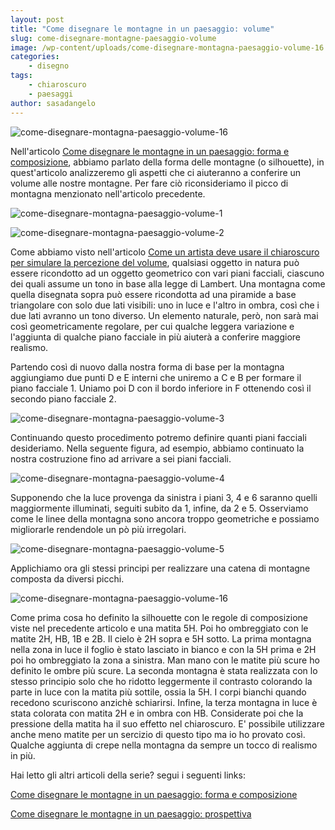 ```yaml
---
layout: post
title: "Come disegnare le montagne in un paesaggio: volume"
slug: come-disegnare-montagne-paesaggio-volume
image: /wp-content/uploads/come-disegnare-montagna-paesaggio-volume-16.jpg
categories:
    - disegno
tags:
    - chiaroscuro
    - paesaggi
author: sasadangelo
---
```


![come-disegnare-montagna-paesaggio-volume-16](https://www.disegnoepittura.it/wp-content/uploads/come-disegnare-montagna-paesaggio-volume-16.jpg "come-disegnare-montagna-paesaggio-volume-16")

Nell'articolo [Come disegnare le montagne in un paesaggio: forma e composizione](https://www.disegnoepittura.it/come-disegnare-montagne-paesaggio-forma-composizione/), abbiamo parlato della forma delle montagne (o silhouette), in quest'articolo analizzeremo gli aspetti che ci aiuteranno a conferire un volume alle nostre montagne. Per fare ciò riconsideriamo il picco di montagna menzionato nell'articolo precedente.

![come-disegnare-montagna-paesaggio-volume-1](https://www.disegnoepittura.it/wp-content/uploads/come-disegnare-montagna-paesaggio-volume-1.jpg "come-disegnare-montagna-paesaggio-volume-1")

![come-disegnare-montagna-paesaggio-volume-2](https://www.disegnoepittura.it/wp-content/uploads/come-disegnare-montagna-paesaggio-volume-2.jpg "come-disegnare-montagna-paesaggio-volume-2")

Come abbiamo visto nell'articolo [Come un artista deve usare il chiaroscuro per simulare la percezione del volume](https://www.disegnoepittura.it/percezione-volume/), qualsiasi oggetto in natura può essere ricondotto ad un oggetto geometrico con vari piani facciali, ciascuno dei quali assume un tono in base alla legge di Lambert. Una montagna come quella disegnata sopra può essere ricondotta ad una piramide a base triangolare con solo due lati visibili: uno in luce e l'altro in ombra, così che i due lati avranno un tono diverso. Un elemento naturale, però, non sarà mai così geometricamente regolare, per cui qualche leggera variazione e l'aggiunta di qualche piano facciale in più aiuterà a conferire maggiore realismo.

Partendo così di nuovo dalla nostra forma di base per la montagna aggiungiamo due punti D e E interni che uniremo a C e B per formare il piano facciale 1. Uniamo poi D con il bordo inferiore in F ottenendo così il secondo piano facciale 2.

![come-disegnare-montagna-paesaggio-volume-3](https://www.disegnoepittura.it/wp-content/uploads/come-disegnare-montagna-paesaggio-volume-3.jpg "come-disegnare-montagna-paesaggio-volume-3")

Continuando questo procedimento potremo definire quanti piani facciali desideriamo. Nella seguente figura, ad esempio, abbiamo continuato la nostra costruzione fino ad arrivare a sei piani facciali.

![come-disegnare-montagna-paesaggio-volume-4](https://www.disegnoepittura.it/wp-content/uploads/come-disegnare-montagna-paesaggio-volume-4.jpg "come-disegnare-montagna-paesaggio-volume-4")

Supponendo che la luce provenga da sinistra i piani 3, 4 e 6 saranno quelli maggiormente illuminati, seguiti subito da 1, infine, da 2 e 5. Osserviamo come le linee della montagna sono ancora troppo geometriche e possiamo migliorarle rendendole un pò più irregolari.

![come-disegnare-montagna-paesaggio-volume-5](https://www.disegnoepittura.it/wp-content/uploads/come-disegnare-montagna-paesaggio-volume-5.jpg "come-disegnare-montagna-paesaggio-volume-5")

Applichiamo ora gli stessi principi per realizzare una catena di montagne composta da diversi picchi.

![come-disegnare-montagna-paesaggio-volume-16](https://www.disegnoepittura.it/wp-content/uploads/come-disegnare-montagna-paesaggio-volume-16.jpg "come-disegnare-montagna-paesaggio-volume-16")

Come prima cosa ho definito la silhouette con le regole di composizione viste nel precedente articolo e una matita 5H. Poi ho ombreggiato con le matite 2H, HB, 1B e 2B. Il cielo è 2H sopra e 5H sotto. La prima montagna nella zona in luce il foglio è stato lasciato in bianco e con la 5H prima e 2H poi ho ombreggiato la zona a sinistra. Man mano con le matite più scure ho definito le ombre più scure. La seconda montagna è stata realizzata con lo stesso principio solo che ho ridotto leggermente il contrasto colorando la parte in luce con la matita più sottile, ossia la 5H. I corpi bianchi quando recedono scuriscono anzichè schiarirsi. Infine, la terza montagna in luce è stata colorata con matita 2H e in ombra con HB. Considerate poi che la pressione della matita ha il suo effetto nel chiaroscuro. E' possibile utilizzare anche meno matite per un sercizio di questo tipo ma io ho provato così. Qualche aggiunta di crepe nella montagna da sempre un tocco di realismo in più.

Hai letto gli altri articoli della serie? segui i seguenti links:

[Come disegnare le montagne in un paesaggio: forma e composizione](https://www.disegnoepittura.it/come-disegnare-montagne-paesaggio-forma-composizione/)

[Come disegnare le montagne in un paesaggio: prospettiva](https://www.disegnoepittura.it/come-disegnare-montagne-paesaggio-prospettiva/)
